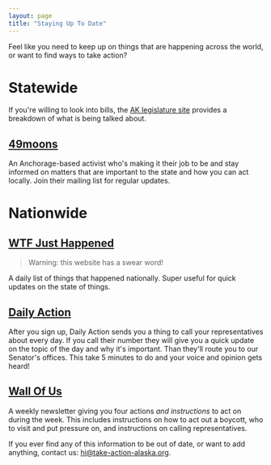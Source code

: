 ```yaml
---
layout: page
title: "Staying Up To Date"
---
```


Feel like you need to keep up on things that are happening across the world, or want to find ways to take action?

# Statewide

If you're willing to look into bills, the [AK legislature site](http://www.akleg.gov/basis/Bill/ActionsByDate/30) provides a breakdown of what is being talked about.

## [49moons](https://www.fortyninemoons.org/)

An Anchorage-based activist who's making it their job to be and stay informed on matters that are important to the state and how you can act locally. Join their mailing list for regular updates. 

# Nationwide

## [WTF Just Happened](https://whatthefuckjusthappenedtoday.com/)

> Warning: this website has a swear word!

A daily list of things that happened nationally. Super useful for quick updates on the state of things.

## [Daily Action](https://dailyaction.org)

After you sign up, Daily Action sends you a thing to call your representatives about every day. If you call their number they will give you a quick update on the topic of the day and why it's important. Than they'll route you to our Senator's offices. This take 5 minutes to do and your voice and opinion gets heard!

## [Wall Of Us](https://www.wall-of-us.org)

A weekly newsletter giving you four actions _and instructions_ to act on during the week. This includes instructions on how to act out a boycott, who to visit and put pressure on, and instructions on calling representatives.

If you ever find any of this information to be out of date, or want to add anything, contact us: [hi@take-action-alaska.org](mailto:hi@take-action-alaska.org).


